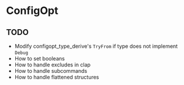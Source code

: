 # ConfigOpt

## TODO
- Modify configopt_type_derive's `TryFrom` if type does not implement `Debug`
- How to set booleans
- How to handle excludes in clap
- How to handle subcommands
- How to handle flattened structures